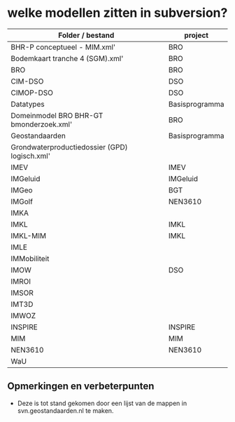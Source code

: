 # welke modellen zitten in subversion?

| Folder / bestand                              | project  |
| --------------------------------------------- | -------- |
| BHR-P conceptueel - MIM.xml'                  | BRO      |
| Bodemkaart tranche 4 (SGM).xml'               | BRO      |
| BRO                                           | BRO      |
| CIM-DSO                                       | DSO      |
| CIMOP-DSO                                     | DSO      |
| Datatypes                                     | Basisprogramma       |
| Domeinmodel BRO BHR-GT bmonderzoek.xml'       | BRO        |
| Geostandaarden                                | Basisprogramma        |
| Grondwaterproductiedossier (GPD) logisch.xml' |          |
| IMEV                                          | IMEV     |
| IMGeluid                                      | IMGeluid |
| IMGeo                                         | BGT      |
| IMGolf                                        | NEN3610        |
| IMKA                                          |          |
| IMKL                                          | IMKL     |
| IMKL-MIM                                      | IMKL     |
| IMLE                                          |          |
| IMMobiliteit                                  |          |
| IMOW                                          | DSO      |
| IMROI                                         |          |
| IMSOR                                         |          |
| IMT3D                                         |          |
| IMWOZ                                         |          |
| INSPIRE                                       | INSPIRE  |
| MIM                                           | MIM      |
| NEN3610                                       | NEN3610  |
| WaU                                           |          |

## Opmerkingen en verbeterpunten

- Deze is tot stand gekomen door een lijst van de mappen in svn.geostandaarden.nl te maken.
